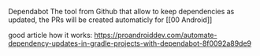 Dependabot
The tool from Github that allow to keep dependencies as updated, the PRs will be created automaticly for [[00 Android]]

good article how it works:
https://proandroiddev.com/automate-dependency-updates-in-gradle-projects-with-dependabot-8f0092a89de9

